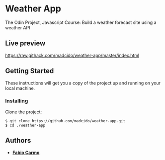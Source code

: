 # Weather App
The Odin Project, Javascript Course: Build a weather forecast site using a weather API

## Live preview
https://raw.githack.com/madcido/weather-app/master/index.html

## Getting Started
These instructions will get you a copy of the project up and running on your local machine.

### Installing
Clone the project:
```
$ git clone https://github.com/madcido/weather-app.git
$ cd ./weather-app
```

## Authors
* **<a href="https://github.com/madcido">Fabio Carmo</a>**
